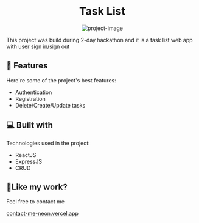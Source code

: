 <h1 align="center" id="title">Task List</h1>

<p align="center"><img src="https://socialify.git.ci/oiibar/Hackathon_Task_List/image?font=Raleway&amp;language=1&amp;name=1&amp;owner=1&amp;pattern=Solid&amp;theme=Light" alt="project-image"></p>

<p id="description">This project was build during 2-day hackathon and it is a task list web app with user sign in/sign out</p>

  
  
<h2>🧐 Features</h2>

Here're some of the project's best features:

*   Authentication
*   Registration
*   Delete/Create/Update tasks

  
  
<h2>💻 Built with</h2>

Technologies used in the project:

*   ReactJS
*   ExpressJS
*   CRUD

<h2>💖Like my work?</h2>

Feel free to contact me<p><a href="contact-me-neon.vercel.app">contact-me-neon.vercel.app</a></p>
